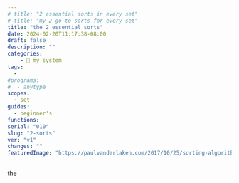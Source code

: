 ```yaml
---
# title: "2 essential sorts in every set"
# title: "my 2 go-to sorts for every set"
title: "the 2 essential sorts"
date: 2024-02-20T11:17:38-08:00
draft: false
description: ""
categories:
    - 🎡 my system
tags:
  -
#programs:
#  - anytype
scopes:
  - set
guides:
  - beginner's
functions:
serial: "010"
slug: "2-sorts"
ver: "v1"
changes: ""
featuredImage: "https://paulvanderlaken.com/2017/10/25/sorting-algorithms-101/"
---
```

the



<!-- scraps
~ ~ ~ ~ ~ ~ ~ ~ ~ ~ ~ ~ ~ ~ ~ ~ ~ ~ ~ ~ ~ ~ ~ ~ ~ ~ ~ ~
~ • ~ • ~ • ~ • ~ • ~ • ~ • ~ • ~ • ~ • ~ • ~ • ~ • ~ •
~ ~ ~ ~ ~ ~ ~ ~ ~ ~ ~ ~ ~ ~ ~ ~ ~ ~ ~ ~ ~ ~ ~ ~ ~ ~ ~ ~


-->
